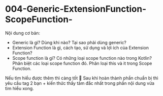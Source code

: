 # 004-Generic-ExtensionFunction-ScopeFunction-
Nội dung cơ bản:
- Generic là gì? Dùng khi nào? Tại sao phải dùng generic?
- Extension Function là gì, cách tạo, sử dụng và lợi ích của Extension Function?
- Scope function là gì? Có những loại scope function nào trong Kotlin? Phân biệt các loại scope function đó. Phân loại this và it trong Scope Function.

Nếu tìm hiểu được thêm thì càng tốt 🦫
Sau khi hoàn thành phần chuẩn bị thì yêu cầu tag 2 bạn + kiến thức thấy tâm đắc nhất trong phần nội dung vừa tìm hiểu xong.

